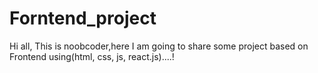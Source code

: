 # Forntend_project

Hi all,
  This is noobcoder,here 
  I am going to share 
  some project based on Frontend using(html, css, js, react.js)....!

